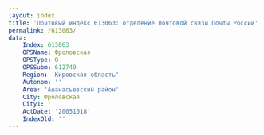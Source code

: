 ```yaml
---
layout: index
title: 'Почтовый индекс 613063: отделение почтовой связи Почты России'
permalink: /613063/
data:
    Index: 613063
    OPSName: Фроловская
    OPSType: О
    OPSSubm: 612749
    Region: 'Кировская область'
    Autonom: ''
    Area: 'Афанасьевский район'
    City: Фроловская
    City1: ''
    ActDate: '20051018'
    IndexOld: ''
---
```

